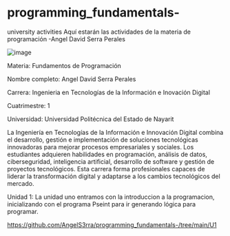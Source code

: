 # programming_fundamentals-
university activities
Aquí estarán las actividades de la materia de programación
-Angel David Serra Perales




![image](https://github.com/user-attachments/assets/0d96ddd1-747c-423b-ab5e-ff124971a0a0)





Materia: Fundamentos de Programación

Nombre completo: Angel David Serra Perales 

Carrera: Ingenieria en Tecnologías  de la Información e Inovación Digital

Cuatrimestre: 1

Universidad: Universidad Politécnica del Estado de Nayarit


La Ingeniería en Tecnologías de la Información e Innovación Digital combina el desarrollo, gestión e implementación de soluciones tecnológicas innovadoras para mejorar procesos empresariales y sociales. Los estudiantes adquieren habilidades en programación, análisis de datos, ciberseguridad, inteligencia artificial, desarrollo de software y gestión de proyectos tecnológicos. Esta carrera forma profesionales capaces de liderar la transformación digital y adaptarse a los cambios tecnológicos del mercado.



Unidad 1:
La unidad uno entramos con la introduccion a la programacion, inicializando con el programa Pseint para ir generando lógica para programar.

https://github.com/AngelS3rra/programming_fundamentals-/tree/main/U1





